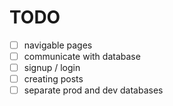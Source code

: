 # TODO
- [ ] navigable pages
- [ ] communicate with database
- [ ] signup / login
- [ ] creating posts
- [ ] separate prod and dev databases
